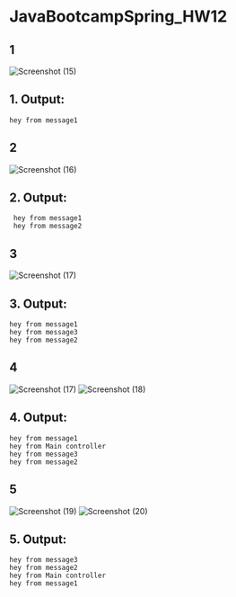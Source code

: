 # JavaBootcampSpring_HW12


## 1

![Screenshot (15)](https://user-images.githubusercontent.com/110352036/214043369-d0c388e0-30c7-4f6f-b47d-877fa7a70579.png)
## 1. Output:
	hey from message1


## 2

![Screenshot (16)](https://user-images.githubusercontent.com/110352036/214044044-8daab2c3-5e06-493c-be5b-49ca49598975.png)
## 2. Output:
	 hey from message1
	 hey from message2


## 3

![Screenshot (17)](https://user-images.githubusercontent.com/110352036/214044106-69893ed6-81bb-4abc-8966-38a4dd8a7e4a.png)
## 3. Output:
	hey from message1
	hey from message3
	hey from message2

## 4

![Screenshot (17)](https://user-images.githubusercontent.com/110352036/214044208-e866fed2-81f6-4fdb-910d-b7688d9099f2.png)
![Screenshot (18)](https://user-images.githubusercontent.com/110352036/214044228-f7b3c7e2-6af0-4957-84bc-53e1348793d7.png)
## 4. Output:
	hey from message1
	hey from Main controller
	hey from message3
	hey from message2
	

## 5

![Screenshot (19)](https://user-images.githubusercontent.com/110352036/214045127-d653f6a8-064a-45b1-8bb8-43a2a40f8463.png)
![Screenshot (20)](https://user-images.githubusercontent.com/110352036/214045192-a6e82281-6d54-4a84-bef6-d2f44ddfcf9d.png)
## 5. Output:
	hey from message3
	hey from message2
	hey from Main controller
	hey from message1


